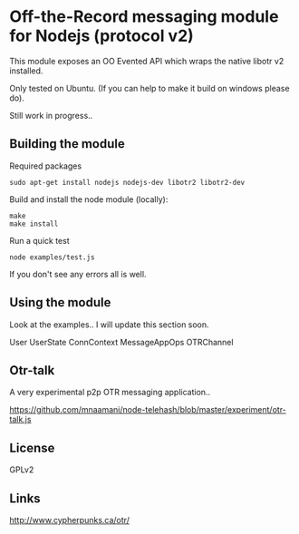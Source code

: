 # Off-the-Record messaging module for Nodejs (protocol v2)

This module exposes an OO Evented API which wraps the native libotr v2 installed.

Only tested on Ubuntu. (If you can help to make it build on windows please do).

Still work in progress..

## Building the module

Required packages

	sudo apt-get install nodejs nodejs-dev libotr2 libotr2-dev

Build and install the node module (locally):

	make
	make install

Run a quick test

	node examples/test.js

If you don't see any errors all is well.

## Using the module

Look at the examples.. I will update this section soon.

User
UserState 
ConnContext
MessageAppOps
OTRChannel

## Otr-talk

A very experimental p2p OTR messaging application..

https://github.com/mnaamani/node-telehash/blob/master/experiment/otr-talk.js

## License
	
GPLv2

## Links

http://www.cypherpunks.ca/otr/
	
